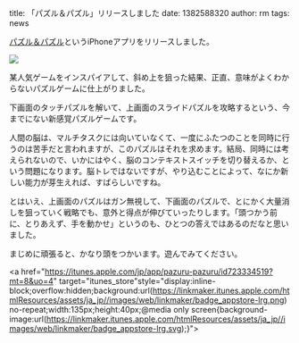 title: 「パズル＆パズル」リリースしました
date: 1382588320
author: rm
tags: news

[パズル＆パズル](https://itunes.apple.com/jp/app/pazuru-pazuru/id723334519)というiPhoneアプリをリリースしました。

[![](http://a3.mzstatic.com/us/r30/Purple/v4/db/a8/d2/dba8d2c1-54cc-7d37-389a-c8a3dabd234d/screen568x568.jpeg)](https://itunes.apple.com/jp/app/pazuru-pazuru/id723334519)

某人気ゲームをインスパイアして、斜め上を狙った結果、正直、意味がよくわからないパズルゲームに仕上がりました。

下画面のタッチパズルを解いて、上画面のスライドパズルを攻略するという、今までにない新感覚パズルゲームです。

人間の脳は、マルチタスクには向いていなくて、一度にふたつのことを同時に行うのは苦手だと言われますが、このパズルはそれを求めます。結局、同時には考えられないので、いかにはやく、脳のコンテキストスイッチを切り替えるか、という問題になります。脳トレではないですが、やり込むことによって、なにか新しい能力が芽生えれば、すばらしいですね。

とはいえ、上画面のパズルはガン無視して、下画面のパズルで、とにかく大量消しを狙っていく戦略でも、意外と得点が伸びていったりします。「頭つかう前に、とりあえず、手を動かせ」というのも、ひとつの答えではあるのだなと思いました。

まじめに頑張ると、かなり頭をつかいます。遊んでみてください。

<a href="https://itunes.apple.com/jp/app/pazuru-pazuru/id723334519?mt=8&uo=4" target="itunes_store"style="display:inline-block;overflow:hidden;background:url(https://linkmaker.itunes.apple.com/htmlResources/assets/ja_jp//images/web/linkmaker/badge_appstore-lrg.png) no-repeat;width:135px;height:40px;@media only screen{background-image:url(https://linkmaker.itunes.apple.com/htmlResources/assets/ja_jp//images/web/linkmaker/badge_appstore-lrg.svg);}"></a>
